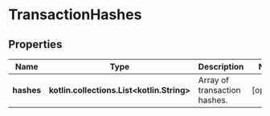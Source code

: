 
# TransactionHashes

## Properties
Name | Type | Description | Notes
------------ | ------------- | ------------- | -------------
**hashes** | **kotlin.collections.List&lt;kotlin.String&gt;** | Array of transaction hashes. |  [optional]



